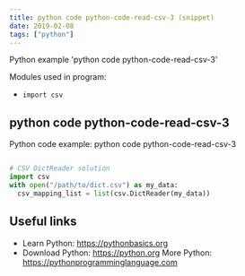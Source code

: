 ```yaml
---
title: python code python-code-read-csv-3 (snippet)
date: 2019-02-08
tags: ["python"]
---
```

Python example 'python code python-code-read-csv-3'


Modules used in program: 
* `import csv`

## python code python-code-read-csv-3

Python code example: python code python-code-read-csv-3

```python

# CSV DictReader solution
import csv
with open("/path/to/dict.csv") as my_data: 
  csv_mapping_list = list(csv.DictReader(my_data))


```

## Useful links

- Learn Python: https://pythonbasics.org
- Download Python: https://python.org
More Python: https://pythonprogramminglanguage.com
